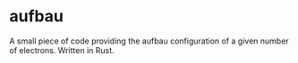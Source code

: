 # aufbau
A small piece of code providing the aufbau configuration of a given number of electrons. Written in Rust.
